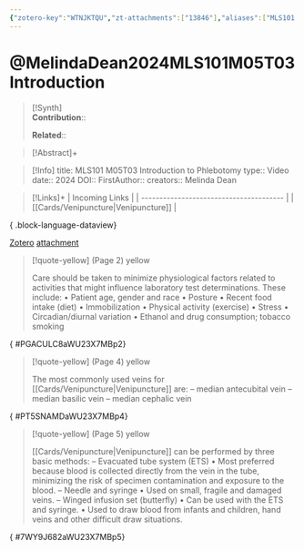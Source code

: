 ```yaml
---
{"zotero-key":"WTNJKTQU","zt-attachments":["13846"],"aliases":["MLS101 M05T03 Introduction to Phlebotomy"],"keywords":["✅"],"FirstAuthor":"[[ Melinda Dean]]","tags":["source/video","Uni/MLS101"],"dg-publish":true,"permalink":"/sources/melinda-dean2024-mls-101-m05-t03-introduction/","dgPassFrontmatter":true}
---
```


# @MelindaDean2024MLS101M05T03Introduction

>[!Synth]  
>**Contribution**::  
>  
>**Related**:: 
>  

> [!Abstract]+
> 

> [!Info]
> title: MLS101 M05T03 Introduction to Phlebotomy
> type:: Video 
> date:: 2024
> DOI:: 
> FirstAuthor:: 
> creators:: Melinda Dean

> [!Links]+
>  | Incoming Links                          |
> | --------------------------------------- |
> | [[Cards/Venipuncture\|Venipuncture]] |
> 
{ .block-language-dataview}


[Zotero](zotero://select/library/items/WTNJKTQU) [attachment](<file:///Users/nathanmaxwell/Zotero/storage/WU23X7MB/Melinda%20Dean%20-%202024%20-%20MLS101%20M05T03%20Introduction%20to%20Phlebotomy.pdf>)

> [!quote-yellow] (Page 2) yellow
> 
> Care should be taken to minimize physiological factors related to activities that might influence laboratory test determinations. These include: • Patient age, gender and race • Posture • Recent food intake (diet) • Immobilization • Physical activity (exercise) • Stress • Circadian/diurnal variation • Ethanol and drug consumption; tobacco smoking
>
{ #PGACULC8aWU23X7MBp2}


> [!quote-yellow] (Page 4) yellow
> 
> The most commonly used veins for [[Cards/Venipuncture\|Venipuncture]] are: – median antecubital vein – median basilic vein – median cephalic vein
>
{ #PT5SNAMDaWU23X7MBp4}


> [!quote-yellow] (Page 5) yellow
> 
> [[Cards/Venipuncture\|Venipuncture]] can be performed by three basic methods: – Evacuated tube system (ETS) • Most preferred because blood is collected directly from the vein in the tube, minimizing the risk of specimen contamination and exposure to the blood. – Needle and syringe • Used on small, fragile and damaged veins. – Winged infusion set (butterfly) • Can be used with the ETS and syringe. • Used to draw blood from infants and children, hand veins and other difficult draw situations.
>
{ #7WY9J682aWU23X7MBp5}

